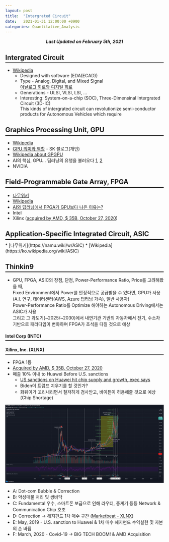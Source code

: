 ```yaml
---
layout: post
title:  "Intergrated Circuit"
date:   2021-01-31 12:00:00 +0900
categories: Quantitative_Analysis
---
```


<div style="text-align: center"><i><b>Last Updated on February 5th, 2021</b></i></div>

## Intergrated Circuit
<hr style="height: 2px; border:none; margin-top: -1em; margin-bottom:0.5em; padding: 0; background:black">

* [Wikipedia](https://en.wikipedia.org/wiki/Integrated_circuit)
    * Designed with software (EDA(ECAD))
    * Type - Analog, Digital, and Mixed Signal   
        [아날로그 회로와 디지털 회로](https://m.blog.naver.com/PostView.nhn?blogId=attssassa&logNo=220476672707&proxyReferer=https:%2F%2Fwww.google.com%2F)
    * Generations - ULSI, VLSI, LSI, ...
    * Interesting: System-on-a-chip (SOC), Three-Dimensinal Intergrated Circuit (3D-IC)   
    This kinds of intergrated circuit can revolutionize semi-conductor products for Autonomous Vehicles which require

## Graphics Processing Unit, GPU
<hr style="height: 2px; border:none; margin-top: -1em; margin-bottom:0.5em; padding: 0; background:black">

* [Wikipedia](https://ko.wikipedia.org/wiki/%EA%B7%B8%EB%9E%98%ED%94%BD_%EC%B2%98%EB%A6%AC_%EC%9E%A5%EC%B9%98)
* [GPU 의미와 역할](https://m.blog.naver.com/PostView.nhn?blogId=skkim12345&logNo=221172807521&proxyReferer=https:%2F%2Fwww.google.com%2F) - SK 블로그(개인)
* [Wikipedia about GPGPU](https://ko.wikipedia.org/wiki/GPGPU)
* AI의 핵심, GPU… 딥러닝의 유행을 불러오다 [1](http://www.aitimes.com/news/articleView.html?idxno=133691), [2](http://www.aitimes.com/news/articleView.html?idxno=133819)
* NVIDIA


## Field-Programmable Gate Array, FPGA
<hr style="height: 2px; border:none; margin-top: -1em; margin-bottom:0.5em; padding: 0; background:black">

* [나무위키](https://namu.wiki/w/FPGA)
* [Wikipedia](https://ko.wikipedia.org/wiki/FPGA)
* [AI와 딥러닝에서 FPGA가 GPU보다 나은 이유는?](http://www.aitimes.com/news/articleView.html?idxno=134014)
* Intel
* Xilinx ([acquired by AMD, $ 35B, October 27, 2020](https://ir.amd.com/news-events/press-releases/detail/977/amd-to-acquire-xilinx-creating-the-industrys-high))


## Application-Specific Integrated Circuit, ASIC
<hr style="height: 2px; border:none; margin-top: -1em; margin-bottom:0.5em; padding: 0; background:black">
* [나무위키](https://namu.wiki/w/ASIC)
* [Wikipedia](https://ko.wikipedia.org/wiki/ASIC)

## Thinkin9
<hr style="height: 2px; border:none; margin-top: -1em; margin-bottom:0.5em; padding: 0; background:black">

* GPU, FPGA, ASIC의 장점, 단점, Power-Performance Ratio, Price를 고려해봤을 때,   
Fixed Environment에서 Power를 안정적으로 공급받을 수 있다면, GPU가 사용 (A.I. 연구, 데이터센터(AWS, Azure 딥러닝 가속), 일반 사용자)   
Power-Performance Ratio를 Optimize 해야하는 Autonomous Driving에서는 ASIC가 사용   
그리고 그 과도기(~2025/~2030)에서 내연기관 기반의 자동차에서 전기, 수소차 기반으로 패러다임이 변화하며 FPGA가 초석을 다질 것으로 예상

#### Intel Corp (INTC)
<hr style="height: 2px; border:none; margin-top: -1em; margin-bottom:0.5em; padding: 0; background:black">

#### Xilinx, Inc. (XLNX)
<hr style="height: 2px; border:none; margin-top: -1em; margin-bottom:0.5em; padding: 0; background:black">

* FPGA 1등
* [Acquired by AMD, $ 35B, October 27, 2020](https://ir.amd.com/news-events/press-releases/detail/977/amd-to-acquire-xilinx-creating-the-industrys-high)
* 매출 10% 이내 to Huawei Before U.S. sanctions
    * [US sanctions on Huawei hit chip supply and growth, exec says](https://abcnews.go.com/Technology/wireStory/us-sanctions-huawei-hit-chip-supply-growth-exec-72921360)
    * Biden이 트럼프 지우기를 할 것인가?
    * 화웨이가 꼬리내리면서 철저하게 검사받고, 바이든이 허용해줄 것으로 예상 (Chip Shortage)

<img src="/img/XLNX_M_20210205_Technical_Analysis.png">

* A: Dot-com Bubble & Correction
* B: 악성매물 처리 및 쌍바닥
* C: Fundamental 우수, 스마트폰 보급으로 인해 라우터, 중계기 등등 Network & Communication Chip 호조
* D: Correction &rarr; 헤지펀드 1차 매수 구간 ([Marketbeat - XLNX](https://www.marketbeat.com/stocks/NASDAQ/XLNX/institutional-ownership/))
* E: May, 2019 - U.S. sanction to Huawei & 1차 매수 헤지펀드 수익실현 및 자본의 손 바뀜
* F: March, 2020 - Covid-19 &rarr; BIG TECH BOOM! & AMD Acquisition   


